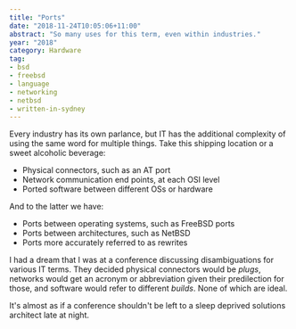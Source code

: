 ```yaml
---
title: "Ports"
date: "2018-11-24T10:05:06+11:00"
abstract: "So many uses for this term, even within industries."
year: "2018"
category: Hardware
tag:
- bsd
- freebsd
- language
- networking
- netbsd
- written-in-sydney
---
```

Every industry has its own parlance, but IT has the additional complexity of using the same word for multiple things. Take this shipping location or a sweet alcoholic beverage:

* Physical connectors, such as an AT port
* Network communication end points, at each OSI level
* Ported software between different OSs or hardware

And to the latter we have:

* Ports between operating systems, such as FreeBSD ports
* Ports between architectures, such as NetBSD
* Ports more accurately referred to as rewrites

I had a dream that I was at a conference discussing disambiguations for various IT terms. They decided physical connectors would be *plugs*, networks would get an acronym or abbreviation given their predilection for those, and software would refer to different *builds*. None of which are ideal.

It's almost as if a conference shouldn't be left to a sleep deprived solutions architect late at night.

